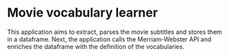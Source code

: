 # Movie vocabulary learner
This application aims to extract, parses the movie subtitles and stores them in a dataframe. Next, the application calls the Merriam-Webster API and enriches the dataframe with the definition of the vocabularies.
